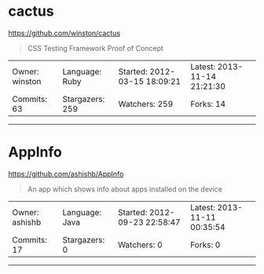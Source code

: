 # cactus

https://github.com/winston/cactus
<blockquote>
CSS Testing Framework Proof of Concept
</blockquote>

<table>
<tr><td>Owner: winston</td>
    <td>Language: Ruby</td>
    <td>Started: 2012-03-15 18:09:21</td>
    <td>Latest: 2013-11-14 21:21:30</td></tr>
<tr><td>Commits: 63</td>
    <td>Stargazers: 259</td>
    <td>Watchers: 259</td>
    <td>Forks: 14</td></tr>
</table>

---

# AppInfo

https://github.com/ashishb/AppInfo
<blockquote>
An app which shows info about apps installed on the device
</blockquote>

<table>
<tr><td>Owner: ashishb</td>
    <td>Language: Java</td>
    <td>Started: 2012-09-23 22:58:47</td>
    <td>Latest: 2013-11-11 00:35:54</td></tr>
<tr><td>Commits: 17</td>
    <td>Stargazers: 0</td>
    <td>Watchers: 0</td>
    <td>Forks: 0</td></tr>
</table>

---

